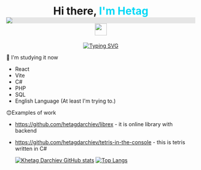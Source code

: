 <h1 align="center">Hi there, <span style="color: #00D9F7;">I'm Hetag</span> 
<img style="display: block;-webkit-user-select: none;margin: auto;background-color: hsl(0, 0%, 90%);" src="https://camo.githubusercontent.com/ff4478f93581788c3f10a8961c0622cc36f37c7115f91a6b68443726005d4a43/68747470733a2f2f63756c746f667468657061727479706172726f742e636f6d2f706172726f74732f68642f3630667073706172726f742e676966">
<img src="https://github.com/blackcater/blackcater/raw/main/images/Hi.gif" height="32"/></h1>
<div align="center">
      <a href="https://github.com/hetagdarchiev">
      <img src="https://readme-typing-svg.herokuapp.com?font=Calibri&weight=700&size=34&pause=1000&color=00D9F7FF&center=true&vCenter=true&repeat=false&width=435&lines=Welcome+to+my+profile" alt="Typing SVG" />
  </a>
</div>

🌱 I'm studying it now
- React
- Vite
- C#
- PHP
- SQL
- English Language (At least I'm trying to.)

😊Examples of work
- <span color='#fff'>https://github.com/hetagdarchiev/librex</span> - it is online library with backend
- https://github.com/hetagdarchiev/tetris-in-the-console - this is tetris written in C#


  [![Khetag Darchiev GitHub stats](https://github-readme-stats.vercel.app/api?username=hetagdarchiev&show_icons=true&title_color=00D9F7&icon_color=00D9F7&text_color=ffffff&bg_color=0d1117&hide_border=true)](https://github.com/hetagdarchiev)
  [![Top Langs](https://github-readme-stats.vercel.app/api/top-langs/?username=hetagdarchiev&layout=compact&title_color=00D9F7&text_color=ffffff&bg_color=0d1117&hide_border=true)](https://github.com/hetagdarchiev)
